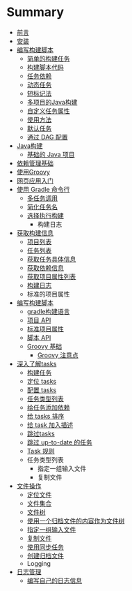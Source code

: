 # Summary

* [前言](README.md)
* [安装](install_gradle.md)
* [编写构建脚本](write_gradle_script.md)
  * [简单的构建任务](script_write_helloworld.md)
  * [构建脚本代码](write_repid_script.md)
  * [任务依赖](write_tasks_dependson.md)
  * [动态任务](write_dynamic_tasks.md)
  * [短标记法](write_short_method.md)
  * [多项目的Java构建](java.md)
  * [自定义任务属性](write_custom_field.md.md)
  * [使用方法](write_use_method.md)
  * [默认任务](write_default_task.md)
  * [通过 DAG 配置](write_dag_config.md)
* [Java构建](java.md)
  * [基础的 Java 项目](java_basic_project.md)
* [依赖管理基础](depend_knowledge.md)
* [使用Groovy](use_groovy.md)
* [网页应用入门](web_application_induction.md)
* [使用 Gradle 命令行](use_gradle_command_line.md)
  * [多任务调用](more_task_use.md)
  * [简化任务名](make_task_simple.md)
  * [选择执行构建](choose_execuse_build.md)
    * 构建日志
* [获取构建信息](get_gradle_info.md)
  * [项目列表](list_items_projects.md)
  * [任务列表](list_items_tasks.md)
  * [获取任务具体信息](get_task_info.md)
  * [获取依赖信息](get_dependencies.md)
  * [获取项目属性列表](list_items_properties.md)
  * [构建日志](build_gradle_log.md)
  * 标准的项目属性
* [编写构建脚本](write_build_script.md)
  * [gradle构建语言](gradle_build_language.md)
  * [项目 API](project_api.md)
  * [标准项目属性](attribute_standard.md)
  * [脚本 API](script_api.md)
  * [Groovy 基础](groovy_basic.md)
    * [Groovy 注意点](groovy_attention.md)
* [深入了解tasks](understand_tasks_deeply.md)
  * [构建任务](build_tasks.md)
  * [定位 tasks](point_tasks.md)
  * [配置 tasks](configue_tasks.md)
  * [任务类型列表](ren-wu-lei-xing-lie-biao.md)
  * [给任务添加依赖](add_dependencies_on_tasks.md)
  * [给 tasks 排序](sort_tasks.md)
  * [给 task 加入描述](add_description_on_task.md)
  * [跳过tasks](jump_tasks.md)
  * [跳过 up-to-date 的任务](jump_up_to_date_task.md)
  * [Task 规则](task_rule.md)
  * 任务类型列表
    * 指定一组输入文件
    * 复制文件
* [文件操作](file_handle.md)
  * [定位文件](point_file.md)
  * [文件集合](wen-jian-ji-he.md)
  * [文件树](wen-jian-shu.md)
  * [使用一个归档文件的内容作为文件树](shi-yong-yi-ge-gui-dang-wen-jian-de-nei-rong-zuo-wei-wen-jian-shu.md)
  * [指定一组输入文件](zhi-ding-yi-zu-shu-ru-wen-jian.md)
  * [复制文件](fu-zhi-wen-jian.md)
  * [使用同步任务](shi-yong-tong-bu-ren-wu.md)
  * [创建归档文件](chuang-jian-gui-dang-wen-jian.md)
  * Logging
* [日志管理](ri-zhi-guan-li.md)
  * [编写自己的日志信息](ri-zhi-guan-li/bian-xie-zi-ji-de-ri-zhi-xin-xi.md)

